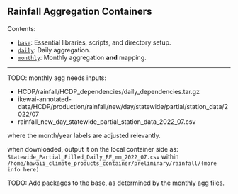 ## Rainfall Aggregation Containers

Contents:
* [`base`](/base): Essential libraries, scripts, and directory setup.
* [`daily`](/daily): Daily aggregation.
* [`monthly`](/monthly): Monthly aggregation **and** mapping.

----
TODO: monthly agg needs inputs:
* HCDP/rainfall/HCDP_dependencies/daily_dependencies.tar.gz
* ikewai-annotated-data/HCDP/production/rainfall/new/day/statewide/partial/station_data/2022/07
* rainfall_new_day_statewide_partial_station_data_2022_07.csv

where the month/year labels are adjusted relevantly.

when downloaded, output it on the local container side as:
`Statewide_Partial_Filled_Daily_RF_mm_2022_07.csv`
within `/home/hawaii_climate_products_container/preliminary/rainfall/(more info here)`

TODO: Add packages to the base, as determined by the monthly agg files.